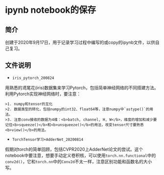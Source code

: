 # ipynb notebook的保存
## 简介
创建于2020年9月17日，用于记录学习过程中编写的或copy的ipynb文件，以供自己复习。
## 文件说明
+ `iris_pytorch_200824`    

用熟悉的鸢尾花(iris)数据集来学习Pytorch，包括简单神经网络的不同搭建方法。利用Pytorch实现神经网络时，要注意：    

	>1. numpy和tensor的互化
	>2. 数据类型的转化，包括numpy的int32、float64等，注意numpy中`astype()`的用法。
	>3. 注意conv接收的数据为4维：<b>batch, channel, H, W</b>，维度的增加和减少要记住<b>squeeze()</b>和<b>unsqueeze()</b>的用法，改变tensor尺寸要熟悉<b>view()</b>的用法。
+ `TorchTensor学习+AdderNet_20200814`   

假期对torch的简单回顾，包括CVPR2020上AdderNet论文的尝试。这个notebook中要注意，想要手动定义卷积核，可以使用`torch.nn.functional`中的`conv2d()`，它和`torch.nn`中的`Conv2d`不太一样，注意区别功能和函数名的大小写。
